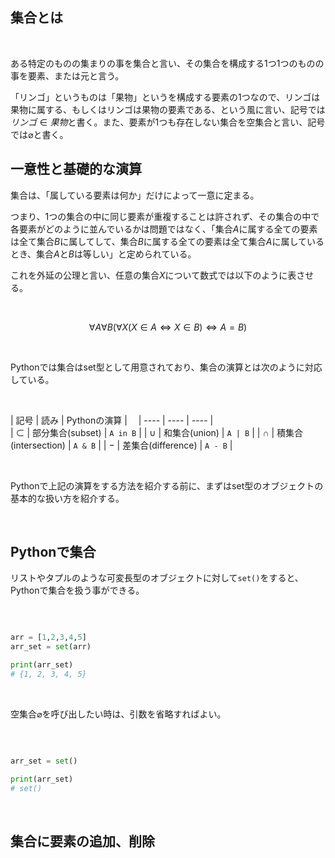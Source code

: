 ## 集合とは

<br/>

ある特定のものの集まりの事を集合と言い、その集合を構成する1つ1つのものの事を要素、または元と言う。

「リンゴ」というものは「果物」というを構成する要素の1つなので、リンゴは果物に属する、もしくはリンゴは果物の要素である、という風に言い、記号では$リンゴ \in 果物$と書く。また、要素が1つも存在しない集合を空集合と言い、記号では$\varnothing$と書く。


## 一意性と基礎的な演算

集合は、「属している要素は何か」だけによって一意に定まる。

つまり、1つの集合の中に同じ要素が重複することは許されず、その集合の中で各要素がどのように並んでいるかは問題ではなく、「集合$A$に属する全ての要素は全て集合$B$に属してして、集合$B$に属する全ての要素は全て集合$A$に属しているとき、集合$A$と$B$は等しい」と定められている。

これを外延の公理と言い、任意の集合$X$について数式では以下のように表させる。

<br/>

$$
\forall A \forall B  
\left(
    \forall X
        \left(
            X \in A \Leftrightarrow X \in B
        \right) \Leftrightarrow A = B
\right)
$$

<br/>

Pythonでは集合はset型として用意されており、集合の演算とは次のように対応している。

<br/>


|  記号  |  読み   | Pythonの演算  |　
| ----  | ----    | ---- |    
|   $\subset$   |    部分集合(subset)     |  `A in B`    |
|  $\cup$   |  和集合(union)    |   `A | B` |
|  $\cap$  |  積集合(intersection)  |   `A & B`   |
|    $-$     |   差集合(difference)   |    `A - B`      |

<br/>

Pythonで上記の演算をする方法を紹介する前に、まずはset型のオブジェクトの基本的な扱い方を紹介する。

<br/>

## Pythonで集合

リストやタプルのような可変長型のオブジェクトに対して`set()`をすると、Pythonで集合を扱う事ができる。

<br/>

```python

arr = [1,2,3,4,5]
arr_set = set(arr)

print(arr_set)
# {1, 2, 3, 4, 5}

```

<br/>

空集合$\varnothing$を呼び出したい時は、引数を省略すればよい。

<br/>

```python

arr_set = set()

print(arr_set)
# set()

```

<br/>

## 集合に要素の追加、削除

<br/>